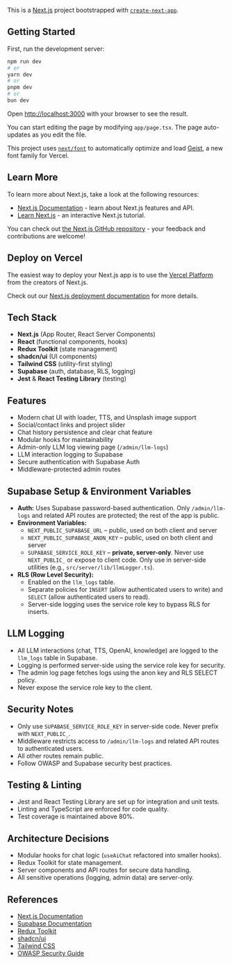 This is a [Next.js](https://nextjs.org) project bootstrapped with [`create-next-app`](https://nextjs.org/docs/app/api-reference/cli/create-next-app).

## Getting Started

First, run the development server:

```bash
npm run dev
# or
yarn dev
# or
pnpm dev
# or
bun dev
```

Open [http://localhost:3000](http://localhost:3000) with your browser to see the result.

You can start editing the page by modifying `app/page.tsx`. The page auto-updates as you edit the file.

This project uses [`next/font`](https://nextjs.org/docs/app/building-your-application/optimizing/fonts) to automatically optimize and load [Geist](https://vercel.com/font), a new font family for Vercel.

## Learn More

To learn more about Next.js, take a look at the following resources:

- [Next.js Documentation](https://nextjs.org/docs) - learn about Next.js features and API.
- [Learn Next.js](https://nextjs.org/learn) - an interactive Next.js tutorial.

You can check out [the Next.js GitHub repository](https://github.com/vercel/next.js) - your feedback and contributions are welcome!

## Deploy on Vercel

The easiest way to deploy your Next.js app is to use the [Vercel Platform](https://vercel.com/new?utm_medium=default-template&filter=next.js&utm_source=create-next-app&utm_campaign=create-next-app-readme) from the creators of Next.js.

Check out our [Next.js deployment documentation](https://nextjs.org/docs/app/building-your-application/deploying) for more details.

## Tech Stack

- **Next.js** (App Router, React Server Components)
- **React** (functional components, hooks)
- **Redux Toolkit** (state management)
- **shadcn/ui** (UI components)
- **Tailwind CSS** (utility-first styling)
- **Supabase** (auth, database, RLS, logging)
- **Jest** & **React Testing Library** (testing)

## Features

- Modern chat UI with loader, TTS, and Unsplash image support
- Social/contact links and project slider
- Chat history persistence and clear chat feature
- Modular hooks for maintainability
- Admin-only LLM log viewing page (`/admin/llm-logs`)
- LLM interaction logging to Supabase
- Secure authentication with Supabase Auth
- Middleware-protected admin routes

## Supabase Setup & Environment Variables

- **Auth:** Uses Supabase password-based authentication. Only `/admin/llm-logs` and related API routes are protected; the rest of the app is public.
- **Environment Variables:**
  - `NEXT_PUBLIC_SUPABASE_URL` – public, used on both client and server
  - `NEXT_PUBLIC_SUPABASE_ANON_KEY` – public, used on both client and server
  - `SUPABASE_SERVICE_ROLE_KEY` – **private, server-only**. Never use `NEXT_PUBLIC_` or expose to client code. Only use in server-side utilities (e.g., `src/server/lib/llmLogger.ts`).
- **RLS (Row Level Security):**
  - Enabled on the `llm_logs` table.
  - Separate policies for `INSERT` (allow authenticated users to write) and `SELECT` (allow authenticated users to read).
  - Server-side logging uses the service role key to bypass RLS for inserts.

## LLM Logging

- All LLM interactions (chat, TTS, OpenAI, knowledge) are logged to the `llm_logs` table in Supabase.
- Logging is performed server-side using the service role key for security.
- The admin log page fetches logs using the anon key and RLS SELECT policy.
- Never expose the service role key to the client.

## Security Notes

- Only use `SUPABASE_SERVICE_ROLE_KEY` in server-side code. Never prefix with `NEXT_PUBLIC_`.
- Middleware restricts access to `/admin/llm-logs` and related API routes to authenticated users.
- All other routes remain public.
- Follow OWASP and Supabase security best practices.

## Testing & Linting

- Jest and React Testing Library are set up for integration and unit tests.
- Linting and TypeScript are enforced for code quality.
- Test coverage is maintained above 80%.

## Architecture Decisions

- Modular hooks for chat logic (`useAiChat` refactored into smaller hooks).
- Redux Toolkit for state management.
- Server components and API routes for secure data handling.
- All sensitive operations (logging, admin data) are server-only.

## References

- [Next.js Documentation](https://nextjs.org/docs)
- [Supabase Documentation](https://supabase.com/docs)
- [Redux Toolkit](https://redux-toolkit.js.org/)
- [shadcn/ui](https://ui.shadcn.com/)
- [Tailwind CSS](https://tailwindcss.com/docs)
- [OWASP Security Guide](https://owasp.org/www-project-web-security-testing-guide/)
